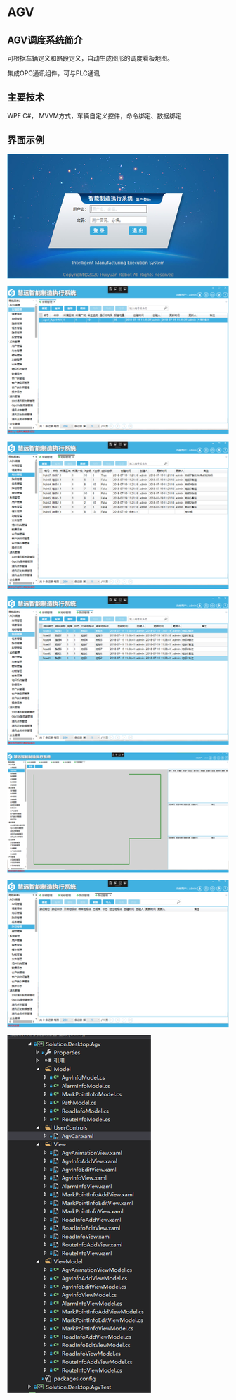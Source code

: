 # AGV

## AGV调度系统简介

可根据车辆定义和路段定义，自动生成图形的调度看板地图。

集成OPC通讯组件，可与PLC通讯

## 主要技术

WPF C#， MVVM方式，车辆自定义控件，命令绑定、数据绑定



## 界面示例

![image](https://github.com/yuxianye/AGV/blob/master/Images/login.PNG)

![image](https://github.com/yuxianye/AGV/blob/master/Images/车辆管理.PNG)

![image](https://github.com/yuxianye/AGV/blob/master/Images/地标管理.PNG)

![image](https://github.com/yuxianye/AGV/blob/master/Images/路段管理.PNG)

![image](https://github.com/yuxianye/AGV/blob/master/Images/调度看板.PNG)

![image](https://github.com/yuxianye/AGV/blob/master/Images/路径管理.PNG)

![image](https://github.com/yuxianye/AGV/blob/master/Images/src.png)